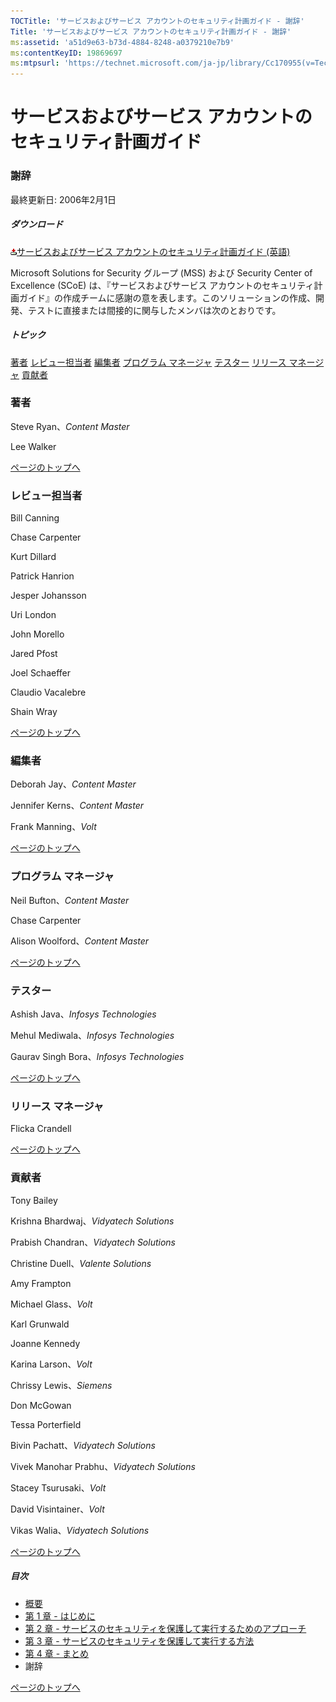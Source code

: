 ```yaml
---
TOCTitle: 'サービスおよびサービス アカウントのセキュリティ計画ガイド - 謝辞'
Title: 'サービスおよびサービス アカウントのセキュリティ計画ガイド - 謝辞'
ms:assetid: 'a51d9e63-b73d-4884-8248-a0379210e7b9'
ms:contentKeyID: 19869697
ms:mtpsurl: 'https://technet.microsoft.com/ja-jp/library/Cc170955(v=TechNet.10)'
---
```


サービスおよびサービス アカウントのセキュリティ計画ガイド
=========================================================

### 謝辞

最終更新日: 2006年2月1日

##### ダウンロード

[![](images/Cc170955.icon_exe(ja-jp,TechNet.10).gif)サービスおよびサービス アカウントのセキュリティ計画ガイド (英語)](http://go.microsoft.com/fwlink/?linkid=41312)

Microsoft Solutions for Security グループ (MSS) および Security Center of Excellence (SCoE) は、『サービスおよびサービス アカウントのセキュリティ計画ガイド』の作成チームに感謝の意を表します。このソリューションの作成、開発、テストに直接または間接的に関与したメンバは次のとおりです。

##### トピック

[](#egaa)[著者](#egaa)
[](#efaa)[レビュー担当者](#efaa)
[](#eeaa)[編集者](#eeaa)
[](#edaa)[プログラム マネージャ](#edaa)
[](#ecaa)[テスター](#ecaa)
[](#ebaa)[リリース マネージャ](#ebaa)
[](#eaaa)[貢献者](#eaaa)

### 著者

Steve Ryan、*Content Master*

Lee Walker

[](#mainsection)[ページのトップへ](#mainsection)

### レビュー担当者

Bill Canning

Chase Carpenter

Kurt Dillard

Patrick Hanrion

Jesper Johansson

Uri London

John Morello

Jared Pfost

Joel Schaeffer

Claudio Vacalebre

Shain Wray

[](#mainsection)[ページのトップへ](#mainsection)

### 編集者

Deborah Jay、*Content Master*

Jennifer Kerns、*Content Master*

Frank Manning、*Volt*

[](#mainsection)[ページのトップへ](#mainsection)

### プログラム マネージャ

Neil Bufton、*Content Master*

Chase Carpenter

Alison Woolford、*Content Master*

[](#mainsection)[ページのトップへ](#mainsection)

### テスター

Ashish Java、*Infosys Technologies*

Mehul Mediwala、*Infosys Technologies*

Gaurav Singh Bora、*Infosys Technologies*

[](#mainsection)[ページのトップへ](#mainsection)

### リリース マネージャ

Flicka Crandell

[](#mainsection)[ページのトップへ](#mainsection)

### 貢献者

Tony Bailey

Krishna Bhardwaj、*Vidyatech Solutions*

Prabish Chandran、*Vidyatech Solutions*

Christine Duell、*Valente Solutions*

Amy Frampton

Michael Glass、*Volt*

Karl Grunwald

Joanne Kennedy

Karina Larson、*Volt*

Chrissy Lewis、*Siemens*

Don McGowan

Tessa Porterfield

Bivin Pachatt、*Vidyatech Solutions*

Vivek Manohar Prabhu、*Vidyatech Solutions*

Stacey Tsurusaki、*Volt*

David Visintainer、*Volt*

Vikas Walia、*Vidyatech Solutions*

[](#mainsection)[ページのトップへ](#mainsection)

##### 目次

-   [概要](https://technet.microsoft.com/ja-jp/library/551a769e-d7c1-41c2-8c2e-301350aedfbb(v=TechNet.10))
-   [第 1 章 - はじめに](https://technet.microsoft.com/ja-jp/library/c9cfbe4a-25b8-4c72-a605-589bcfa92b29(v=TechNet.10))
-   [第 2 章 - サービスのセキュリティを保護して実行するためのアプローチ](https://technet.microsoft.com/ja-jp/library/18300884-4cba-41c1-9811-9304b0478a8d(v=TechNet.10))
-   [第 3 章 - サービスのセキュリティを保護して実行する方法](https://technet.microsoft.com/ja-jp/library/2959b144-bcb1-4467-a469-33cdb957485c(v=TechNet.10))
-   [第 4 章 - まとめ](https://technet.microsoft.com/ja-jp/library/f6487e31-14a4-41a8-8203-cbcf5860da29(v=TechNet.10))
-   謝辞

[](#mainsection)[ページのトップへ](#mainsection)
